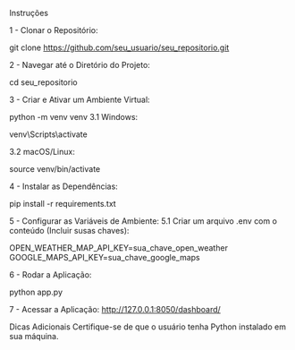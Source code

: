 Instruções


1 - Clonar o Repositório:

git clone https://github.com/seu_usuario/seu_repositorio.git

2 - Navegar até o Diretório do Projeto:

cd seu_repositorio

3 - Criar e Ativar um Ambiente Virtual:

python -m venv venv
 3.1 Windows:

venv\Scripts\activate

 3.2 macOS/Linux:

source venv/bin/activate

4 - Instalar as Dependências:

pip install -r requirements.txt

5 - Configurar as Variáveis de Ambiente:
 5.1 Criar um arquivo .env com o conteúdo (Incluir susas chaves):

  OPEN_WEATHER_MAP_API_KEY=sua_chave_open_weather
  GOOGLE_MAPS_API_KEY=sua_chave_google_maps

6 - Rodar a Aplicação:

python app.py


7 - Acessar a Aplicação:
http://127.0.0.1:8050/dashboard/

Dicas Adicionais
Certifique-se de que o usuário tenha Python instalado em sua máquina.